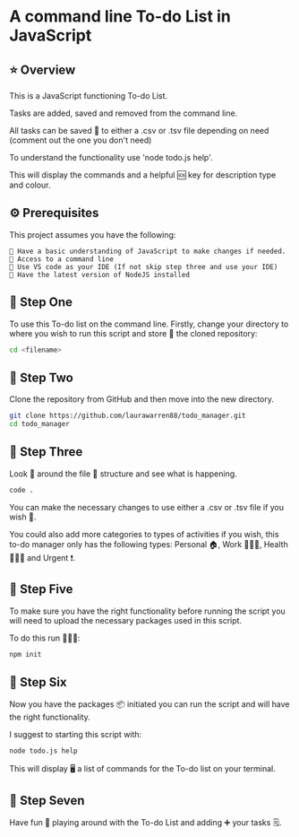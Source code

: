# **A command line To-do List in JavaScript**

## ⭐️ Overview

This is a JavaScript functioning To-do List.

Tasks are added, saved and removed from the command line.

All tasks can be saved 🛟 to either a .csv or .tsv file depending on need (comment out the one you don't need)

To understand the functionality use 'node todo.js help'.

This will display the commands and a helpful 🆘 key for description type and colour.

## ⚙️ Prerequisites

This project assumes you have the following:

```text
🔸 Have a basic understanding of JavaScript to make changes if needed.
🔸 Access to a command line
🔸 Use VS code as your IDE (If not skip step three and use your IDE)
🔸 Have the latest version of NodeJS installed
```

## 🐾 Step One

To use this To-do list on the command line. Firstly, change your directory to where you wish to run this script and store 🏪 the cloned repository:

```bash
cd <filename>
```

## 🐾 Step Two

Clone the repository from GitHub and then move into the new directory.

```bash
git clone https://github.com/laurawarren88/todo_manager.git
cd todo_manager
```

## 🐾 Step Three

Look 👀 around the file 📂 structure and see what is happening.

```bash
code .
```

You can make the necessary changes to use either a .csv or .tsv file if you wish 🌠.

You could also add more categories to types of activities if you wish, this to-do manager only has the following types: Personal 🏠, Work 👷🏻‍♀️, Health 🧘🏼‍♀️ and Urgent ❗️.

## 🐾 Step Five

To make sure you have the right functionality before running the script you will need to upload the necessary packages used in this script.

To do this run 🏃🏼‍♀️:

```bash
npm init
```

## 🐾 Step Six

Now you have the packages 📦 initiated you can run the script and will have the right functionality.

I suggest to starting this script with:

```bash
node todo.js help
```

This will display 🖥 a list of commands for the To-do list on your terminal.

## 🐾 Step Seven

Have fun 🎉 playing around with the To-do List and adding ➕ your tasks 🗒.
